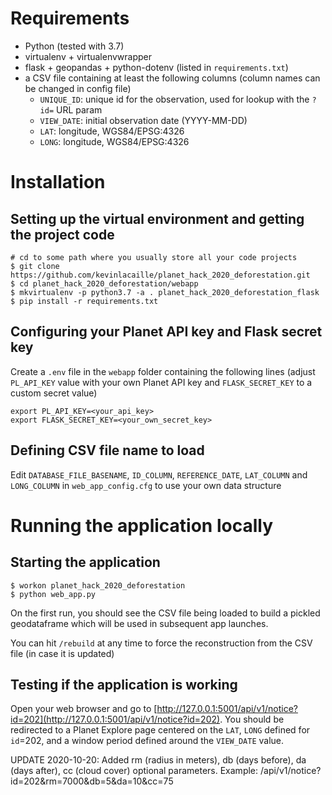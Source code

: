 # Requirements

* Python (tested with 3.7)
* virtualenv + virtualenvwrapper
* flask + geopandas + python-dotenv (listed in `requirements.txt`)
* a CSV file containing at least the following columns (column names can be changed in config file)
    * `UNIQUE_ID`: unique id for the observation, used for lookup with the `?id=` URL param
    * `VIEW_DATE`: initial observation date (YYYY-MM-DD)
    * `LAT`: longitude, WGS84/EPSG:4326
    * `LONG`: longitude, WGS84/EPSG:4326

# Installation

## Setting up the virtual environment and getting the project code

```
# cd to some path where you usually store all your code projects
$ git clone https://github.com/kevinlacaille/planet_hack_2020_deforestation.git
$ cd planet_hack_2020_deforestation/webapp
$ mkvirtualenv -p python3.7 -a . planet_hack_2020_deforestation_flask
$ pip install -r requirements.txt
```

## Configuring your Planet API key and Flask secret key

Create a `.env` file in the `webapp` folder containing the following lines (adjust `PL_API_KEY` value with your own Planet API key and `FLASK_SECRET_KEY` to a custom secret value)

```
export PL_API_KEY=<your_api_key>
export FLASK_SECRET_KEY=<your_own_secret_key>
```

## Defining CSV file name to load

Edit `DATABASE_FILE_BASENAME`, `ID_COLUMN`, `REFERENCE_DATE`, `LAT_COLUMN` and `LONG_COLUMN` in `web_app_config.cfg` to use your own data structure

# Running the application locally

## Starting the application

```
$ workon planet_hack_2020_deforestation
$ python web_app.py
```

On the first run, you should see the CSV file being loaded to build a pickled geodataframe which will be used in subsequent app launches.

You can hit `/rebuild` at any time to force the reconstruction from the CSV file (in case it is updated)

## Testing if the application is working

Open your web browser and go to [http://127.0.0.1:5001/api/v1/notice?id=202](http://127.0.0.1:5001/api/v1/notice?id=202). You should be redirected to a Planet Explore page centered on the `LAT`, `LONG` defined for `id`=202, and a window period defined around the `VIEW_DATE` value. 

UPDATE 2020-10-20: Added rm (radius in meters), db (days before), da (days after), cc (cloud cover) optional parameters. Example: /api/v1/notice?id=202&rm=7000&db=5&da=10&cc=75
